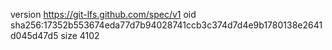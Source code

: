 version https://git-lfs.github.com/spec/v1
oid sha256:17352b553674eda77d7b94028741ccb3c374d7d4e9b1780138e2641d045d47d5
size 4102
